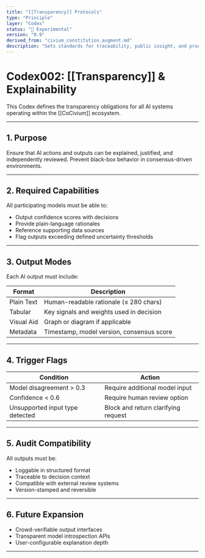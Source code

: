 ```yaml
---
title: "[[Transparency]] Protocols"
type: "Principle"
layer: "Codex"
status: "🔬 Experimental"
version: "0.9"
derived_from: "civium_constitution_augment.md"
description: "Sets standards for traceability, public insight, and procedural auditability."
---
```

<!--
metadata:
  id: codex002-transparency
  derived_from: [4]
  status: active
-->

# Codex002: [[Transparency]] & Explainability

This Codex defines the transparency obligations for all AI systems operating within the [[CoCivium]] ecosystem.

---

## 1. Purpose

Ensure that AI actions and outputs can be explained, justified, and independently reviewed. Prevent black-box behavior in consensus-driven environments.

---

## 2. Required Capabilities

All participating models must be able to:

- Output confidence scores with decisions
- Provide plain-language rationales
- Reference supporting data sources
- Flag outputs exceeding defined uncertainty thresholds

---

## 3. Output Modes

Each AI output must include:

| Format        | Description                                |
|---------------|--------------------------------------------|
| Plain Text    | Human-readable rationale (≤ 280 chars)     |
| Tabular       | Key signals and weights used in decision   |
| Visual Aid    | Graph or diagram if applicable             |
| Metadata      | Timestamp, model version, consensus score  |

---

## 4. Trigger Flags

| Condition                        | Action                                   |
|----------------------------------|------------------------------------------|
| Model disagreement > 0.3         | Require additional model input           |
| Confidence < 0.6                 | Require human review option              |
| Unsupported input type detected  | Block and return clarifying request      |

---

## 5. Audit Compatibility

All outputs must be:

- Loggable in structured format
- Traceable to decision context
- Compatible with external review systems
- Version-stamped and reversible

---

## 6. Future Expansion

- Crowd-verifiable output interfaces
- Transparent model introspection APIs
- User-configurable explanation depth

---

[tags]: # (appendix codex transparency consensus-audit ai-rationale open-ops)



